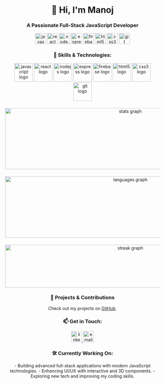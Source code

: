 <h1 align="center">👋 Hi, I'm Manoj</h1>
<h3 align="center">A Passionate Full-Stack JavaScript Developer</h3>

<div align="center">
  <img src="https://img.shields.io/static/v1?message=JavaScript&logo=javascript&label=&color=F7DF1E&logoColor=black&style=for-the-badge" height="35" alt="javascript logo" />
  <img src="https://img.shields.io/static/v1?message=React&logo=react&label=&color=61DAFB&logoColor=black&style=for-the-badge" height="35" alt="react logo" />
  <img src="https://img.shields.io/static/v1?message=Node.js&logo=node.js&label=&color=339933&logoColor=white&style=for-the-badge" height="35" alt="node.js logo" />
  <img src="https://img.shields.io/static/v1?message=Express&logo=express&label=&color=000000&logoColor=white&style=for-the-badge" height="35" alt="express logo" />
  <img src="https://img.shields.io/static/v1?message=Firebase&logo=firebase&label=&color=FFCA28&logoColor=black&style=for-the-badge" height="35" alt="firebase logo" />
  <img src="https://img.shields.io/static/v1?message=HTML5&logo=html5&label=&color=E34F26&logoColor=white&style=for-the-badge" height="35" alt="html5 logo" />
  <img src="https://img.shields.io/static/v1?message=CSS3&logo=css3&label=&color=1572B6&logoColor=white&style=for-the-badge" height="35" alt="css3 logo" />
  <img src="https://img.shields.io/static/v1?message=Git&logo=git&label=&color=F05032&logoColor=white&style=for-the-badge" height="35" alt="git logo" />
</div>

###

<div align="center">
  <h3>🚀 Skills & Technologies:</h3>
  <p>
    <img src="https://cdn.jsdelivr.net/gh/devicons/devicon/icons/javascript/javascript-original.svg" height="60" alt="javascript logo" />
    <img src="https://cdn.jsdelivr.net/gh/devicons/devicon/icons/react/react-original.svg" height="60" alt="react logo" />
    <img src="https://cdn.jsdelivr.net/gh/devicons/devicon/icons/nodejs/nodejs-original.svg" height="60" alt="nodejs logo" />
    <img src="https://cdn.jsdelivr.net/gh/devicons/devicon/icons/express/express-original.svg" height="60" alt="express logo" />
    <img src="https://cdn.jsdelivr.net/gh/devicons/devicon/icons/firebase/firebase-plain.svg" height="60" alt="firebase logo" />
    <img src="https://cdn.jsdelivr.net/gh/devicons/devicon/icons/html5/html5-original.svg" height="60" alt="html5 logo" />
    <img src="https://cdn.jsdelivr.net/gh/devicons/devicon/icons/css3/css3-original.svg" height="60" alt="css3 logo" />
    <img src="https://cdn.jsdelivr.net/gh/devicons/devicon/icons/git/git-original.svg" height="60" alt="git logo" />
  </p>
</div>

###

<div align="center">
  <img width="800" src="https://github-readme-stats.vercel.app/api?username=netmanoj&hide_title=false&hide_rank=false&show_icons=true&include_all_commits=true&count_private=true&disable_animations=false&theme=dracula&locale=en&hide_border=false&order=1" height="200" alt="stats graph" />
</div>

###

<div align="center">
  <img width="800" src="https://github-readme-stats.vercel.app/api/top-langs?username=netmanoj&locale=en&hide_title=false&layout=compact&card_width=400&langs_count=5&theme=monokai&hide_border=false&order=2" height="200" alt="languages graph" />
</div>

###

<div align="center">
  <img width="800" src="https://streak-stats.demolab.com?user=netmanoj&locale=en&mode=daily&theme=dracula&hide_border=false&border_radius=10&order=3" height="140" alt="streak graph" />
</div>

###

<h3 align="center">🌟 Projects & Contributions</h3>
<p align="center">
  Check out my projects on <a href="https://github.com/netmanoj" target="_blank">GitHub</a>.
</p>

###

<div align="center">
  <h3>📫 Get in Touch:</h3>
  <p>
    <a href="https://www.linkedin.com/in/livingmanoj/" target="_blank">
      <img src="https://img.shields.io/static/v1?message=LinkedIn&logo=linkedin&label=&color=0077B5&logoColor=white&style=for-the-badge" height="35" alt="linkedin logo" />
    </a>
    <a href="mailto:manoj@example.com" target="_blank">
      <img src="https://img.shields.io/static/v1?message=Email&logo=gmail&label=&color=EA4335&logoColor=white&style=for-the-badge" height="35" alt="email logo" />
    </a>
  </p>
</div>

###

<h3 align="center">🛠️ Currently Working On:</h3>
<p align="center">
  - Building advanced full-stack applications with modern JavaScript technologies.
  - Enhancing UI/UX with interactive and 3D components.
  - Exploring new tech and improving my coding skills.
</p>
